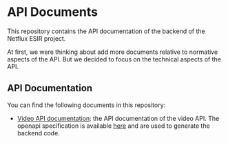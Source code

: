 # API Documents

This repository contains the API documentation of the backend of the Netflux ESIR project.

At first, we were thinking about add more documents relative to normative aspects of the API. But we decided to focus on the technical aspects of the API.

## API Documentation

You can find the following documents in this repository:

- [Video API documentation](./pkgs/video-api/README.md): the API documentation of the video API. The openapi specification is available [here](./pkgs/video-api/openapi.yaml) and are
used to generate the backend code.

